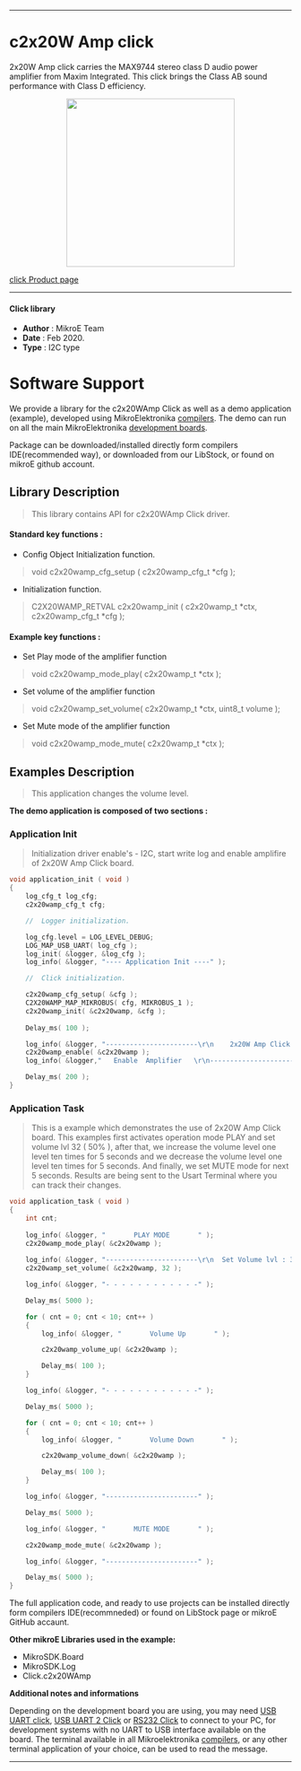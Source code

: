 
---
# c2x20W Amp click

2x20W Amp click carries the MAX9744 stereo class D audio power amplifier from Maxim Integrated. This click brings the Class AB sound performance with Class D efficiency.

<p align="center">
  <img src="https://download.mikroe.com/images/click_for_ide/2x20wamp_click.png" height=300px>
</p>

[click Product page](<https://www.mikroe.com/2x20w-amp-click>)

---


#### Click library 

- **Author**        : MikroE Team
- **Date**          : Feb 2020.
- **Type**          : I2C type


# Software Support

We provide a library for the c2x20WAmp Click 
as well as a demo application (example), developed using MikroElektronika 
[compilers](https://shop.mikroe.com/compilers). 
The demo can run on all the main MikroElektronika [development boards](https://shop.mikroe.com/development-boards).

Package can be downloaded/installed directly form compilers IDE(recommended way), or downloaded from our LibStock, or found on mikroE github account. 

## Library Description

> This library contains API for c2x20WAmp Click driver.

#### Standard key functions :

- Config Object Initialization function.
> void c2x20wamp_cfg_setup ( c2x20wamp_cfg_t *cfg ); 
 
- Initialization function.
> C2X20WAMP_RETVAL c2x20wamp_init ( c2x20wamp_t *ctx, c2x20wamp_cfg_t *cfg );

#### Example key functions :

- Set Play mode of the amplifier function
> void c2x20wamp_mode_play( c2x20wamp_t *ctx );
 
- Set volume of the amplifier function
> void c2x20wamp_set_volume( c2x20wamp_t *ctx, uint8_t volume );

- Set Mute mode of the amplifier function
> void c2x20wamp_mode_mute( c2x20wamp_t *ctx );

## Examples Description

> This application changes the volume level.

**The demo application is composed of two sections :**

### Application Init 

>Initialization driver enable's - I2C,
     start write log and enable amplifire of 2x20W Amp Click board.

```c
void application_init ( void )
{
    log_cfg_t log_cfg;
    c2x20wamp_cfg_t cfg;

    //  Logger initialization.

    log_cfg.level = LOG_LEVEL_DEBUG;
    LOG_MAP_USB_UART( log_cfg );
    log_init( &logger, &log_cfg );
    log_info( &logger, "---- Application Init ----" );

    //  Click initialization.

    c2x20wamp_cfg_setup( &cfg );
    C2X20WAMP_MAP_MIKROBUS( cfg, MIKROBUS_1 );
    c2x20wamp_init( &c2x20wamp, &cfg );
    
    Delay_ms( 100 );

    log_info( &logger, "-----------------------\r\n    2x20W Amp Click    \r\n-----------------------" );
    c2x20wamp_enable( &c2x20wamp );
    log_info( &logger,"   Enable  Amplifier   \r\n-----------------------");

    Delay_ms( 200 );
}  
```

### Application Task

>This is a example which demonstrates the use of 2x20W Amp Click board.
     This examples first activates operation mode PLAY and set volume lvl 32 ( 50% ),
     after that, we increase the volume level one level ten times for 5 seconds and
     we decrease the volume level one level ten times for 5 seconds.
     And finally, we set MUTE mode for next 5 seconds.
     Results are being sent to the Usart Terminal where you can track their changes.

```c
void application_task ( void )
{
    int cnt;
    
    log_info( &logger, "       PLAY MODE       " );
    c2x20wamp_mode_play( &c2x20wamp );
    
    log_info( &logger, "-----------------------\r\n  Set Volume lvl : 32  " );
    c2x20wamp_set_volume( &c2x20wamp, 32 );

    log_info( &logger, "- - - - - - - - - - - -" );

    Delay_ms( 5000 );

    for ( cnt = 0; cnt < 10; cnt++ )
    {
        log_info( &logger, "       Volume Up       " );

        c2x20wamp_volume_up( &c2x20wamp );

        Delay_ms( 100 );
    }

    log_info( &logger, "- - - - - - - - - - - -" );

    Delay_ms( 5000 );

    for ( cnt = 0; cnt < 10; cnt++ )
    {
        log_info( &logger, "       Volume Down       " );

        c2x20wamp_volume_down( &c2x20wamp );

        Delay_ms( 100 );
    }

    log_info( &logger, "-----------------------" );

    Delay_ms( 5000 );

    log_info( &logger, "       MUTE MODE       " );

    c2x20wamp_mode_mute( &c2x20wamp );

    log_info( &logger, "-----------------------" );

    Delay_ms( 5000 );
}
``` 

The full application code, and ready to use projects can be  installed directly form compilers IDE(recommneded) or found on LibStock page or mikroE GitHub accaunt.

**Other mikroE Libraries used in the example:** 

- MikroSDK.Board
- MikroSDK.Log
- Click.c2x20WAmp

**Additional notes and informations**

Depending on the development board you are using, you may need 
[USB UART click](https://shop.mikroe.com/usb-uart-click), 
[USB UART 2 Click](https://shop.mikroe.com/usb-uart-2-click) or 
[RS232 Click](https://shop.mikroe.com/rs232-click) to connect to your PC, for 
development systems with no UART to USB interface available on the board. The 
terminal available in all Mikroelektronika 
[compilers](https://shop.mikroe.com/compilers), or any other terminal application 
of your choice, can be used to read the message.



---
